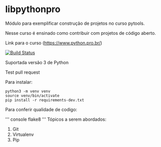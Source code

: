 # libpythonpro
Módulo para exemplificar construção de projetos no curso pytools.

Nesse curso é ensinado como contribuir com projetos de código aberto.

Link para o curso (https://www.python.pro.br/)

[![Build Status](https://travis-ci.com/felipesurfe/libpythonpro.svg?branch=master)](https://travis-ci.com/felipesurfe/libpythonpro)

Suportada versão 3 de Python

Test pull request 

Para instalar:

``` console
python3 -m venv venv
source venv/bin/activate
pip install -r requirements-dev.txt
```

Para conferir qualidade de codigo:

''' console
flake8
'''
Tópicos a serem abordados:
1. Git
2. Virtualenv
3. Pip